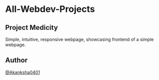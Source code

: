# All-Webdev-Projects

## Project Medicity

Simple, intuitive, responsive webpage, showcasing frontend of a simple webpage.

## Author

[@Akanksha0401](https://github.com/Akanksha0401/)